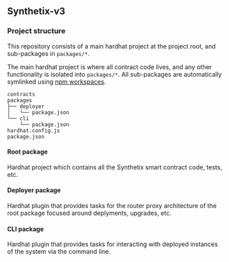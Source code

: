 ## Synthetix-v3

### Project structure

This repository consists of a main hardhat project at the project root, and sub-packages in `packages/*`.

The main hardhat project is where all contract code lives, and any other functionality is isolated into `packages/*`. All sub-packages are automatically symlinked using [npm workspaces](https://docs.npmjs.com/cli/v7/using-npm/workspaces).

```
contracts
packages
├── deployer
│   └── package.json
└── cli
    └── package.json
hardhat.config.js
package.json
```

#### Root package

Hardhat project which contains all the Synthetix smart contract code, tests, etc.

#### Deployer package

Hardhat plugin that provides tasks for the router proxy architecture of the root package focused around deplyments, upgrades, etc.

#### CLI package

Hardhat plugin that provides tasks for interacting with deployed instances of the system via the command line.
